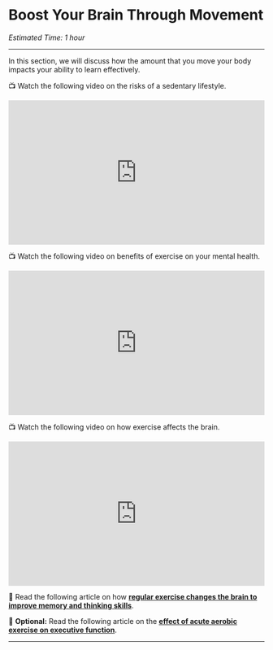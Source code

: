 # Boost Your Brain Through Movement

*Estimated Time: 1 hour*

---

In this section, we will discuss how the amount that you move your body impacts your ability to learn effectively.


<aside>

📺 Watch the following video on the risks of a sedentary lifestyle.

</aside>

<div style="position: relative; padding-bottom: 56.25%; height: 0;"><iframe src="https://www.youtube.com/embed/wUEl8KrMz14" title="YouTube video player" frameborder="0" allow="accelerometer; autoplay; clipboard-write; encrypted-media; gyroscope; picture-in-picture" allowfullscreen style="position: absolute; top: 0; left: 0; width: 100%; height: 100%;"></iframe></div>

<aside>
  

📺 Watch the following video on benefits of exercise on your mental health.

</aside>

<div style="position: relative; padding-bottom: 56.25%; height: 0;"><iframe src="https://www.youtube.com/embed/mJW7dYXPZ2o" title="YouTube video player" frameborder="0" allow="accelerometer; autoplay; clipboard-write; encrypted-media; gyroscope; picture-in-picture" allowfullscreen style="position: absolute; top: 0; left: 0; width: 100%; height: 100%;"></iframe></div>

<aside>


📺 Watch the following video on how exercise affects the brain.

</aside>

<div style="position: relative; padding-bottom: 56.25%; height: 0;"><iframe src="https://www.youtube.com/embed/E0ARTVoI18U" title="YouTube video player" frameborder="0" allow="accelerometer; autoplay; clipboard-write; encrypted-media; gyroscope; picture-in-picture" allowfullscreen style="position: absolute; top: 0; left: 0; width: 100%; height: 100%;"></iframe></div>

<aside>

📖 Read the following article on how **[regular exercise changes the brain to improve memory and thinking skills](https://www.health.harvard.edu/blog/regular-exercise-changes-brain-improve-memory-thinking-skills-201404097110)**.

</aside>

<aside>

📖 **Optional:** Read the following article on the [**effect of acute aerobic exercise on executive function**](https://www.sciencedirect.com/science/article/pii/S0149763421002670).

</aside>

---

